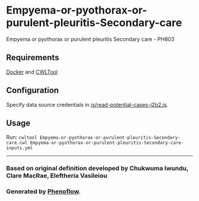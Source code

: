 # Empyema-or-pyothorax-or-purulent-pleuritis-Secondary-care

Empyema or pyothorax or purulent pleuritis Secondary care - PH803

## Requirements

[Docker](https://docs.docker.com/install/) and [CWLTool](https://github.com/common-workflow-language/cwltool#install)

## Configuration

Specify data source credentials in [js/read-potential-cases-i2b2.js](js/read-potential-cases-i2b2.js).

## Usage

Run: `cwltool Empyema-or-pyothorax-or-purulent-pleuritis-Secondary-care.cwl Empyema-or-pyothorax-or-purulent-pleuritis-Secondary-care-inputs.yml`

***

### Based on original definition developed by Chukwuma Iwundu, Clare MacRae, Eleftheria Vasileiou
### Generated by [Phenoflow](https://kclhi.org/phenoflow).
